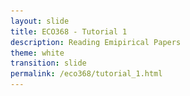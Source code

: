 ```yaml
---
layout: slide
title: ECO368 - Tutorial 1
description: Reading Emipirical Papers
theme: white
transition: slide
permalink: /eco368/tutorial_1.html
---
```

<section data-markdown data-separator="^\r?\n----\r?\n" data-separator-vertical="^\r?\n--\r?\n">
<script type="text/template">



## How to Read Economics Papers
### ECO368 - Tutorial 1

![U of T Logo](u_of_t_crest.svg)

[Dario Toman](https://dariotoman.com/)

dario.toman@mail.utoronto.ca

----


![Guernica](img/guernica.jpg)


--

- A layman can identify that the image you've just seen is important. 
- An **art historian** can tell you much more: 
    * The artist  <!-- .element: class="fragment" data-fragment -->
    * The movement/style  <!-- .element: class="fragment" data-fragment -->
    * The inspiration/influences of the artist <!-- .element: class="fragment" data-fragment -->
    * The techniques used <!-- .element: class="fragment" data-fragment -->
    * The symbolism <!-- .element: class="fragment" data-fragment -->
    * Who was inspired by it <!-- .element: class="fragment" data-fragment -->
    * Why we should care! <!-- .element: class="fragment" data-fragment -->

--


- A fundamental part of your your training as an economist is to learn how speak about economics research in the way that art historians speak about art.
- Part of this training involve understanding how to analyze the papers you read.

----

### The Big Questions

- Who wrote the paper? When? <!-- .element: class="fragment" data-fragment -->
- What question are they trying to answer? <!-- .element: class="fragment" data-fragment -->
- Why are they asking the question? <!-- .element: class="fragment" data-fragment -->
- How are they trying to answer it? <!-- .element: class="fragment" data-fragment -->
- What are their results? <!-- .element: class="fragment" data-fragment -->
- Do you believe the results? <!-- .element: class="fragment" data-fragment -->
- Implications? <!-- .element: class="fragment" data-fragment -->

----

### Who wrote the paper?

--

- What is the author's research agenda?
- Are there other authors that they are debating in the literature? 
- We typically refer to papers by _Author Last Name, YYYY_ in economics. 
    - For example: Sambanis, 2004 
    - not: ~~What Is Civil War? Conceptual and Empirical Complexities of an Operational Definition~~ 

----

### What question are they trying to answer?

--

- This _should_ be fairly clear from the abstract 
- Explicitly identifying the question will help you focus your analysis as you read the paper 


----

### Why are they asking the question?

--

- This is a slightly more nuanced question. We are interested in:
    - Motivation
    - State of the literature

----

### How are they trying to answer it?

--

- This will vary based on the type of paper you are reading:
    - Theory
    - Literature review / meta-analysis
    - Empirical Study

----

**For Empirical Studies:**

Economists usually talk about the _Empirical Strategy_
- What is the setting and context?
- What kind of model are they using?
    - What assumptions does this model require?
- What data do they use?    

----

### What are their results?

--

- What do they report?
- Anything surprising?
- Does this support predictions from economic theory?

----

### Do you believe the results?

--

Economists tend to talk about 2 "kinds" of _validity_?

**Internal Validity:**
- Are the assumptions of the model being used met?
    - The answer is usually no. How do these failed assumptions affect interpretation of results?

**External Validity**
- Is it reasonable to believe that the results will hold in other settings?

----

### Implications?

--

- What policy implications do the results have?
- Is there a mechanism/topic that we need more research on?

----


## Reading Regression Tables

----

$$ y = \beta X + \varepsilon$$



</script>
</section>